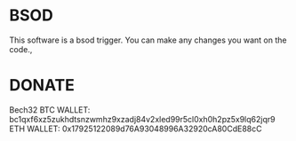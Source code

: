 # BSOD
This software is a bsod trigger. You can make any changes you want on the code.,

# DONATE 
Bech32 BTC WALLET: bc1qxf6xz5zukhdtsnzwmhz9xzadj84v2xled99r5cl0xh0h2pz5x9lq62jqr9                                    
ETH WALLET: 0x17925122089d76A93048996A32920cA80CdE88cC
